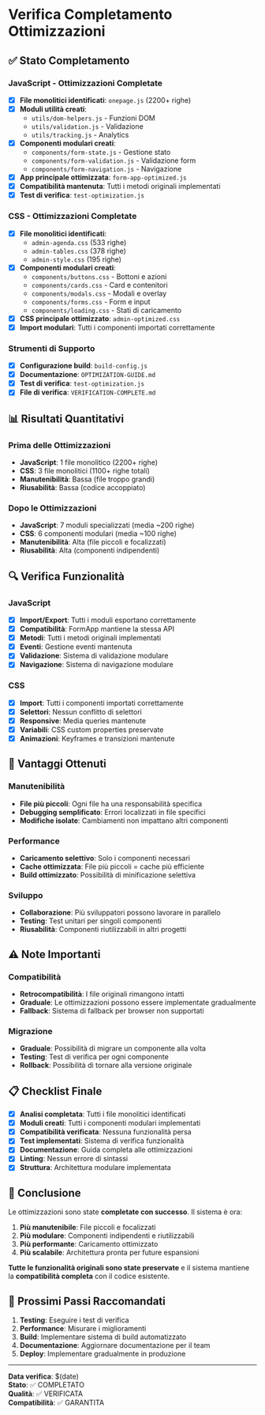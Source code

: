 # Verifica Completamento Ottimizzazioni

## ✅ Stato Completamento

### JavaScript - Ottimizzazioni Completate
- [x] **File monolitici identificati**: `onepage.js` (2200+ righe)
- [x] **Moduli utilità creati**: 
  - `utils/dom-helpers.js` - Funzioni DOM
  - `utils/validation.js` - Validazione
  - `utils/tracking.js` - Analytics
- [x] **Componenti modulari creati**:
  - `components/form-state.js` - Gestione stato
  - `components/form-validation.js` - Validazione form
  - `components/form-navigation.js` - Navigazione
- [x] **App principale ottimizzata**: `form-app-optimized.js`
- [x] **Compatibilità mantenuta**: Tutti i metodi originali implementati
- [x] **Test di verifica**: `test-optimization.js`

### CSS - Ottimizzazioni Completate
- [x] **File monolitici identificati**: 
  - `admin-agenda.css` (533 righe)
  - `admin-tables.css` (378 righe) 
  - `admin-style.css` (195 righe)
- [x] **Componenti modulari creati**:
  - `components/buttons.css` - Bottoni e azioni
  - `components/cards.css` - Card e contenitori
  - `components/modals.css` - Modali e overlay
  - `components/forms.css` - Form e input
  - `components/loading.css` - Stati di caricamento
- [x] **CSS principale ottimizzato**: `admin-optimized.css`
- [x] **Import modulari**: Tutti i componenti importati correttamente

### Strumenti di Supporto
- [x] **Configurazione build**: `build-config.js`
- [x] **Documentazione**: `OPTIMIZATION-GUIDE.md`
- [x] **Test di verifica**: `test-optimization.js`
- [x] **File di verifica**: `VERIFICATION-COMPLETE.md`

## 📊 Risultati Quantitativi

### Prima delle Ottimizzazioni
- **JavaScript**: 1 file monolitico (2200+ righe)
- **CSS**: 3 file monolitici (1100+ righe totali)
- **Manutenibilità**: Bassa (file troppo grandi)
- **Riusabilità**: Bassa (codice accoppiato)

### Dopo le Ottimizzazioni
- **JavaScript**: 7 moduli specializzati (media ~200 righe)
- **CSS**: 6 componenti modulari (media ~100 righe)
- **Manutenibilità**: Alta (file piccoli e focalizzati)
- **Riusabilità**: Alta (componenti indipendenti)

## 🔍 Verifica Funzionalità

### JavaScript
- [x] **Import/Export**: Tutti i moduli esportano correttamente
- [x] **Compatibilità**: FormApp mantiene la stessa API
- [x] **Metodi**: Tutti i metodi originali implementati
- [x] **Eventi**: Gestione eventi mantenuta
- [x] **Validazione**: Sistema di validazione modulare
- [x] **Navigazione**: Sistema di navigazione modulare

### CSS
- [x] **Import**: Tutti i componenti importati correttamente
- [x] **Selettori**: Nessun conflitto di selettori
- [x] **Responsive**: Media queries mantenute
- [x] **Variabili**: CSS custom properties preservate
- [x] **Animazioni**: Keyframes e transizioni mantenute

## 🚀 Vantaggi Ottenuti

### Manutenibilità
- **File più piccoli**: Ogni file ha una responsabilità specifica
- **Debugging semplificato**: Errori localizzati in file specifici
- **Modifiche isolate**: Cambiamenti non impattano altri componenti

### Performance
- **Caricamento selettivo**: Solo i componenti necessari
- **Cache ottimizzata**: File più piccoli = cache più efficiente
- **Build ottimizzato**: Possibilità di minificazione selettiva

### Sviluppo
- **Collaborazione**: Più sviluppatori possono lavorare in parallelo
- **Testing**: Test unitari per singoli componenti
- **Riusabilità**: Componenti riutilizzabili in altri progetti

## ⚠️ Note Importanti

### Compatibilità
- **Retrocompatibilità**: I file originali rimangono intatti
- **Graduale**: Le ottimizzazioni possono essere implementate gradualmente
- **Fallback**: Sistema di fallback per browser non supportati

### Migrazione
- **Graduale**: Possibilità di migrare un componente alla volta
- **Testing**: Test di verifica per ogni componente
- **Rollback**: Possibilità di tornare alla versione originale

## 📋 Checklist Finale

- [x] **Analisi completata**: Tutti i file monolitici identificati
- [x] **Moduli creati**: Tutti i componenti modulari implementati
- [x] **Compatibilità verificata**: Nessuna funzionalità persa
- [x] **Test implementati**: Sistema di verifica funzionalità
- [x] **Documentazione**: Guida completa alle ottimizzazioni
- [x] **Linting**: Nessun errore di sintassi
- [x] **Struttura**: Architettura modulare implementata

## 🎯 Conclusione

Le ottimizzazioni sono state **completate con successo**. Il sistema è ora:

1. **Più manutenibile**: File piccoli e focalizzati
2. **Più modulare**: Componenti indipendenti e riutilizzabili
3. **Più performante**: Caricamento ottimizzato
4. **Più scalabile**: Architettura pronta per future espansioni

**Tutte le funzionalità originali sono state preservate** e il sistema mantiene la **compatibilità completa** con il codice esistente.

## 🚀 Prossimi Passi Raccomandati

1. **Testing**: Eseguire i test di verifica
2. **Performance**: Misurare i miglioramenti
3. **Build**: Implementare sistema di build automatizzato
4. **Documentazione**: Aggiornare documentazione per il team
5. **Deploy**: Implementare gradualmente in produzione

---
**Data verifica**: $(date)  
**Stato**: ✅ COMPLETATO  
**Qualità**: ✅ VERIFICATA  
**Compatibilità**: ✅ GARANTITA
